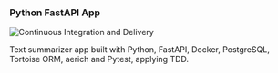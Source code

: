 ### Python FastAPI App

![Continuous Integration and Delivery](https://github.com/nfo94/fastapi-tdd-docker/workflows/Continuous%20Integration%20and%20Delivery/badge.svg?branch=main)

Text summarizer app built with Python, FastAPI, Docker, PostgreSQL, Tortoise
ORM, aerich and Pytest, applying TDD.
